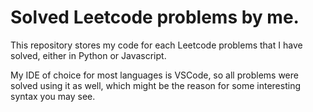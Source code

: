 # Solved Leetcode problems by me.
This repository stores my code for each Leetcode problems that I have solved, either in Python or Javascript.

My IDE of choice for most languages is VSCode, so all problems were solved using it as well, which might be the reason for some interesting syntax you may see.
